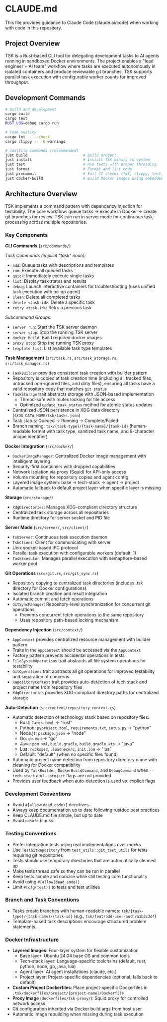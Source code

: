 # CLAUDE.md

This file provides guidance to Claude Code (claude.ai/code) when working with code in this repository.

## Project Overview

TSK is a Rust-based CLI tool for delegating development tasks to AI agents running in sandboxed Docker environments. The project enables a "lead engineer + AI team" workflow where tasks are executed autonomously in isolated containers and produce reviewable git branches. TSK supports parallel task execution with configurable worker counts for improved throughput.

## Development Commands

```bash
# Build and development
cargo build
cargo test
RUST_LOG=debug cargo run

# Code quality
cargo fmt -- --check
cargo clippy -- -D warnings

# Justfile commands (recommended)
just build                         # Build project
just install                       # Install TSK binary to system
just test                          # Run tests with proper threading
just format                        # Format and lint code
just precommit                     # Full CI checks (fmt, clippy, test, help)
just docker-build                  # Build Docker images using embedded assets (wraps 'tsk docker build')
```

## Architecture Overview

TSK implements a command pattern with dependency injection for testability. The core workflow: queue tasks → execute in Docker → create git branches for review. TSK can run in server mode for continuous task processing across multiple repositories.

### Key Components

**CLI Commands** (`src/commands/`)

*Task Commands (implicit "task" noun):*
- `add`: Queue tasks with descriptions and templates
- `run`: Execute all queued tasks
- `quick`: Immediately execute single tasks
- `list`: Display task status and results
- `debug`: Launch interactive containers for troubleshooting (uses unified task execution with no-op agent)
- `clean`: Delete all completed tasks
- `delete <task-id>`: Delete a specific task
- `retry <task-id>`: Retry a previous task

*Subcommand Groups:*
- `server run`: Start the TSK server daemon
- `server stop`: Stop the running TSK server
- `docker build`: Build required docker images
- `proxy stop`: Stop the running TSK proxy
- `template list`: List available task type templates

**Task Management** (`src/task.rs`, `src/task_storage.rs`, `src/task_manager.rs`)
- `TaskBuilder` provides consistent task creation with builder pattern
- Repository is copied at task creation time (including all tracked files, untracked non-ignored files, and dirty files), ensuring all tasks have a valid repository copy that matches `git status`
- `TaskStorage` trait abstracts storage with JSON-based implementation
  - Thread-safe with mutex locking for file access
  - Optimized `update_task_status` method for atomic status updates
- Centralized JSON persistence in XDG data directory (`$XDG_DATA_HOME/tsk/tasks.json`)
- Task status: Queued → Running → Complete/Failed
- Branch naming: `tsk/{task-type}/{task-name}/{task-id}` (human-readable format with task type, sanitized task name, and 8-character unique identifier)

**Docker Integration** (`src/docker/`)
- `DockerImageManager`: Centralized Docker image management with intelligent layering
- Security-first containers with dropped capabilities
- Network isolation via proxy (Squid) for API-only access
- Volume mounting for repository copies and agent config
- Layered image system: base → tech-stack → agent → project
- Automatic fallback to default project layer when specific layer is missing

**Storage** (`src/storage/`)
- `XdgDirectories`: Manages XDG-compliant directory structure
- Centralized task storage across all repositories
- Runtime directory for server socket and PID file

**Server Mode** (`src/server/`, `src/client/`)
- `TskServer`: Continuous task execution daemon
- `TskClient`: Client for communicating with server
- Unix socket-based IPC protocol
- Parallel task execution with configurable workers (default: 1)
- `TaskExecutor`: Manages parallel execution with semaphore-based worker pool

**Git Operations** (`src/git.rs`, `src/git_sync.rs`)
- Repository copying to centralized task directories (includes .tsk directory for Docker configurations)
- Isolated branch creation and result integration
- Automatic commit and fetch operations
- `GitSyncManager`: Repository-level synchronization for concurrent git operations
  - Prevents concurrent fetch operations to the same repository
  - Uses repository path-based locking mechanism

**Dependency Injection** (`src/context/`)
- `AppContext` provides centralized resource management with builder pattern
- Traits in the `AppContext` should be accessed via the `AppContext`
- Factory pattern prevents accidental operations in tests
- `FileSystemOperations` trait abstracts all file system operations for testability
- `GitOperations` trait abstracts all git operations for improved testability and separation of concerns
- `RepositoryContext` trait provides auto-detection of tech stack and project name from repository files
- `XdgDirectories` provides XDG-compliant directory paths for centralized storage

**Auto-Detection** (`src/context/repository_context.rs`)
- Automatic detection of technology stack based on repository files:
  - Rust: `Cargo.toml` → "rust"
  - Python: `pyproject.toml`, `requirements.txt`, `setup.py` → "python"
  - Node.js: `package.json` → "node"
  - Go: `go.mod` → "go"
  - Java: `pom.xml`, `build.gradle`, `build.gradle.kts` → "java"
  - Lua: `rockspec`, `.luacheckrc`, `init.lua` → "lua"
  - Default: "default" (when no specific files found)
- Automatic project name detection from repository directory name with cleaning for Docker compatibility
- Used by `TaskBuilder`, `DockerBuildCommand`, and `DebugCommand` when `--tech-stack` and `--project` flags are not provided
- Provides user feedback when auto-detection is used vs. explicit flags

### Development Conventions

- Avoid `#[allow(dead_code)]` directives
- Always keep documentation up to date following rustdoc best practices
- Keep CLAUDE.md file simple, but up to date
- Avoid `unsafe` blocks

### Testing Conventions

- Prefer integration tests using real implementations over mocks
- Use `TestGitRepository` from `test_utils::git_test_utils` for tests requiring git repositories
- Tests should use temporary directories that are automatically cleaned up
- Make tests thread safe so they can be run in parallel
- Keep tests simple and concise while still testing core functionality
- Avoid using `#[allow(dead_code)]`
- Limit `#[cfg(test)]` to tests and test utilities

### Branch and Task Conventions

- Tasks create branches with human-readable names: `tsk/{task-type}/{task-name}/{task-id}` (e.g., `tsk/feat/add-user-auth/a1b2c3d4`)
- Template-based task descriptions encourage structured problem statements.

### Docker Infrastructure

- **Layered Images**: Four-layer system for flexible customization
  - Base layer: Ubuntu 24.04 base OS and common tools
  - Tech-stack layer: Language-specific toolchains (default, rust, python, node, go, java, lua)
  - Agent layer: AI agent installations (claude, etc.)
  - Project layer: Project-specific dependencies (optional, falls back to default)
- **Custom Project Dockerfiles**: Place project-specific Dockerfiles in `.tsk/dockerfiles/project/{project-name}/Dockerfile`
- **Proxy Image** (`dockerfiles/tsk-proxy/`): Squid proxy for controlled network access
- Git configuration inherited via Docker build args from host user
- Automatic image rebuilding when missing during task execution
